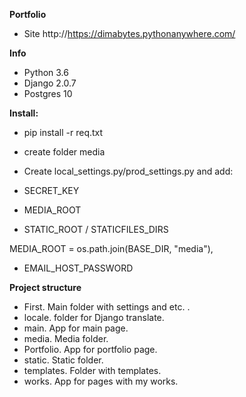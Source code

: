 
**Portfolio**
-  Site http://https://dimabytes.pythonanywhere.com/

**Info**
 
- Python 3.6
- Django 2.0.7
- Postgres 10

**Install:**

- pip install -r req.txt
- create folder media

- Create local_settings.py/prod_settings.py and add:
- SECRET_KEY
- MEDIA_ROOT 
- STATIC_ROOT / STATICFILES_DIRS

MEDIA_ROOT = os.path.join(BASE_DIR, "media"),
- EMAIL_HOST_PASSWORD


**Project structure**

- First. Main folder with settings and etc. .
- locale. folder for Django translate.
- main. App for main page.
- media. Media folder.
- Portfolio. App for portfolio page.
- static. Static folder.
- templates. Folder with templates.
- works. App for pages with my works.